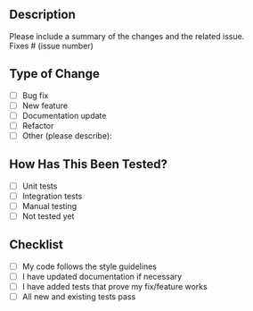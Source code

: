## Description
Please include a summary of the changes and the related issue.  
Fixes # (issue number)

## Type of Change
- [ ] Bug fix
- [ ] New feature
- [ ] Documentation update
- [ ] Refactor
- [ ] Other (please describe):

## How Has This Been Tested?
- [ ] Unit tests
- [ ] Integration tests
- [ ] Manual testing
- [ ] Not tested yet

## Checklist
- [ ] My code follows the style guidelines
- [ ] I have updated documentation if necessary
- [ ] I have added tests that prove my fix/feature works
- [ ] All new and existing tests pass
